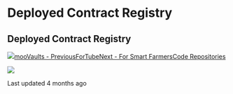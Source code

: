 # Deployed Contract Registry

## Deployed Contract Registry

![](https://gblobscdn.gitbook.com/assets%2F-MJZ0tXJc-hdgL-YTlPk%2F-MKFu7ta6do1bTRyNzVT%2F-MKFwIm29HLi-TLrZxQE%2Fimage.png?alt=media&token=5fa21703-4740-4eba-acdc-ff5b07b6021d)[mooVaults - PreviousForTube](../products/fortube.md)[Next - For Smart FarmersCode Repositories](code-repositories.md)

![](https://avatars3.githubusercontent.com/u/72035938?v=4)

Last updated 4 months ago

